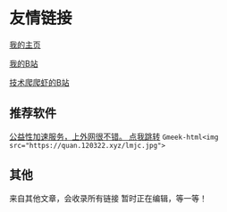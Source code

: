 # 友情链接

[我的主页](http://home.120322.xyz/)

[我的B站](https://space.bilibili.com/3493132840733608/)

[技术爬爬虾的B站](https://space.bilibili.com/316183842)
## 推荐软件
[公益性加速服务，上外网很不错。
点我跳转](http://lanmao.sbs/#/register?code=puclcF8k)
`Gmeek-html<img src="https://quan.120322.xyz/lmjc.jpg">`


## 其他
来自其他文章，会收录所有链接
暂时正在编辑，等一等！